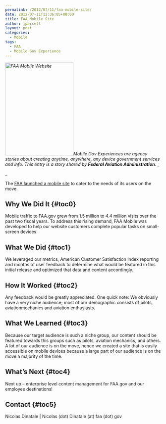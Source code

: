 ```yaml
---
permalink: /2012/07/11/faa-mobile-site/
date: 2012-07-11T12:36:05+00:00
title: FAA Mobile Site
author: jparcell
layout: post
categories:
  - Mobile
tags:
  - FAA
  - Mobile Gov Experience
---
```


_[<img class="alignright wp-image-94572 size-full" src="https://s3.amazonaws.com/sitesusa/wp-content/uploads/sites/212/2012/07/faa-mobile-usa1.jpg" alt="FAA Mobile Website" width="220" height="300" />](https://s3.amazonaws.com/sitesusa/wp-content/uploads/sites/212/2012/07/faa-mobile-usa1.jpg)Mobile Gov Experiences are agency stories about creating anytime, anywhere, any device government services and info. This entry is a story shared by **Federal Aviation Administration**._ _
  
_ 

The <a href="http://www.faa.gov/mobile/" rel="nofollow">FAA launched a mobile site</a> to cater to the needs of its users on the move.

## <a name="x-Why We Did It"></a>Why We Did It {#toc0}

Mobile traffic to FAA.gov grew from 1.5 million to 4.4 million visits over the past two fiscal years. To address this rising demand, FAA Mobile was developed to help our website customers complete popular tasks on small-screen devices.

## <a name="x-What We Did"></a>What We Did {#toc1}

We leveraged our metrics, American Customer Satisfaction Index reporting and months of user feedback to determine what would be featured in this initial release and optimized that data and content accordingly.

## <a name="x-How It Worked"></a>How It Worked {#toc2}

Any feedback would be greatly appreciated. One quick note: We obviously have a very niche audience; most of our demographic consists of pilots, aviationmechanics and aviation enthusiasts.

## <a name="x-What We Learned"></a>What We Learned {#toc3}

Because our target audience is such a niche group, our content should be featured towards this groups such as pilots, aviation mechanics, and others. A lot of our audience is on the move, hence we created a site that is easily accessible on mobile devices because a large part of our audience is on the move a majority of the time.

## <a name="x-What's Next"></a>What&#8217;s Next {#toc4}

Next up &#8211; enterprise level content management for FAA.gov and our employee destinations!

## <a name="x-Contact"></a>Contact {#toc5}

Nicolas Dinatale | Nicolas (dot) Dinatale (at) faa (dot) gov

&nbsp;